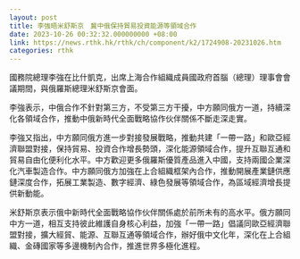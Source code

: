 ```yaml
---
layout: post
title: 李強晤米舒斯京　冀中俄保持貿易投資能源等領域合作
date: 2023-10-26 00:32:32.000000000 +08:00
link: https://news.rthk.hk/rthk/ch/component/k2/1724908-20231026.htm
categories: rthk
---
```


國務院總理李強在比什凱克，出席上海合作組織成員國政府首腦（總理）理事會會議期間，與俄羅斯總理米舒斯京會面。

李強表示，中俄合作不針對第三方，不受第三方干擾，中方願同俄方一道，持續深化各領域合作，推動中俄新時代全面戰略協作伙伴關係不斷走深走實。

李強又指出，中方願同俄方進一步對接發展戰略，推動共建「一帶一路」和歐亞經濟聯盟對接，保持貿易、投資合作增長勢頭，深化能源領域合作，提升互聯互通和貿易自由化便利化水平。中方歡迎更多俄羅斯優質產品進入中國，支持兩國企業深化汽車製造合作。中方願同俄方加強在上合組織框架內合作，推動開展產業鏈供應鏈深度合作，拓展工業製造、數字經濟、綠色發展等領域合作，為區域經濟增長提供新動能。

米舒斯京表示俄中新時代全面戰略協作伙伴關係處於前所未有的高水平。俄方願同中方一道，相互支持彼此維護自身核心利益，加強「一帶一路」倡議同歐亞經濟聯盟對接，擴大經貿、能源、互聯互通等領域合作，辦好俄中文化年，深化在上合組織、金磚國家等多邊機制內合作，推進世界多極化進程。
